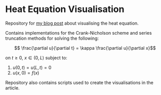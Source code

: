 # Heat Equation Visualisation
Repository for [my blog post](http://www.jensoncain.co.uk/posts/visualising-heat-equation/) 
about visualising the heat equation.

Contains implementations for the Crank-Nicholson scheme and series truncation
methods for solving the following:
```math
    \frac{\partial u}{\partial t} = \kappa \frac{\partial u}{\partial x}
```
on $t \ge 0$, $x \in (0, L)$ subject to:
1. $u(0,t) = u(L, t) = 0$
2. $u(x,0) = f(x)$

Repository also contains scripts used to create the visualisations in the
article.
